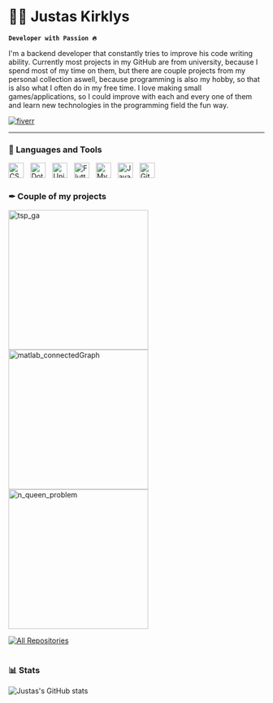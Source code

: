 # 👨‍💻 Justas Kirklys

**`Developer with Passion 🔥`**

I'm a backend developer that constantly tries to improve his code writing ability. Currently most projects in my GitHub are from university, because I spend most of my time on them, but there are couple projects from my personal collection aswell, because programming is also my hobby, so that is also what I often do in my free time. I love making small games/applications, so I could improve with each and every one of them and learn new technologies in the programming field the fun way.

   <p align="left">
      <a href="https://www.fiverr.com/jukicode">
         <img alt="fiverr" title="My Fiverr profile" src="https://custom-icon-badges.demolab.com/badge/Fiverr-62-488207?style=for-the-badge&labelColor=darkgreen&logo=fiverr&logoColor=white"/></a>
   </p>

---

### 🧰 Languages and Tools

<img align="left" alt="CSharp" width="30px" style="padding-right:10px;" src="https://cdn.jsdelivr.net/gh/devicons/devicon/icons/csharp/csharp-original.svg"/>
<img align="left" alt="DotNet" width="30px" style="padding-right:10px;" src="https://cdn.jsdelivr.net/gh/devicons/devicon/icons/dot-net/dot-net-original.svg" />
<img align="left" alt="Unity" width="30px" style="padding-right:10px;" src="https://cdn.jsdelivr.net/gh/devicons/devicon/icons/unity/unity-original.svg" />
<img align="left" alt="Flutter" width="30px" style="padding-right:10px;" src="https://cdn.jsdelivr.net/gh/devicons/devicon/icons/flutter/flutter-original.svg" />
<img align="left" alt="MySQL" width="30px" style="padding-right:10px;" src="https://cdn.jsdelivr.net/gh/devicons/devicon/icons/mysql/mysql-original.svg" />
<img align="left" alt="Java" width="30px" style="padding-right:10px;" src="https://cdn.jsdelivr.net/gh/devicons/devicon/icons/java/java-original.svg"/>
<img align="left" alt="Github" width="30px" style="padding-right:10px;" src="https://cdn.jsdelivr.net/gh/devicons/devicon/icons/github/github-original.svg" />
<br />

#

### ✒ Couple of my projects

<!-- BEGIN GITHUB-PROJECTS -->
  <a href="https://github.com/devJUKI/TSP_GA/"><img width="275" src="https://denvercoder1-github-readme-stats.vercel.app/api/pin/?username=devJUKI&repo=TSP_GA&theme=react&bg_color=1F222E&title_color=F85D7F&hide_border=true&icon_color=F8D866&show_icons=false" alt="tsp_ga"></a>
  <a href="https://github.com/devJUKI/MATLAB-ConnectedGraph"><img width="275" src="https://denvercoder1-github-readme-stats.vercel.app/api/pin/?username=devJUKI&repo=MATLAB-ConnectedGraph&theme=react&bg_color=1F222E&title_color=F85D7F&hide_border=true&icon_color=F8D866&show_icons=false" alt="matlab_connectedGraph"></a>
  <a href="https://github.com/devJUKI/N-Queen-Problem"><img width="275" src="https://denvercoder1-github-readme-stats.vercel.app/api/pin/?username=devJUKI&repo=N-Queen-Problem&theme=react&bg_color=1F222E&title_color=F85D7F&hide_border=true&icon_color=F8D866&show_icons=false" alt="n_queen_problem"></a>
<!-- END GITHUB-PROJECTS -->

<p align="left">
  <a href="https://github.com/devJUKI/?tab=repositories&sort=stargazers"><img alt="All Repositories" title="All Repositories" src="https://custom-icon-badges.demolab.com/badge/-All%20Repos-6C6C6C?style=for-the-badge&logoColor=white&logo=repo"/></a>
</p>

#

### 📊 Stats

![Justas's GitHub stats](https://github-readme-stats.vercel.app/api?username=devJUKI&show_icons=true&theme=gruvbox)

<!-- ![GitHub Streak](https://streak-stats.demolab.com?user=devJUKI&theme=gruvbox&border_radius=4.5) -->
